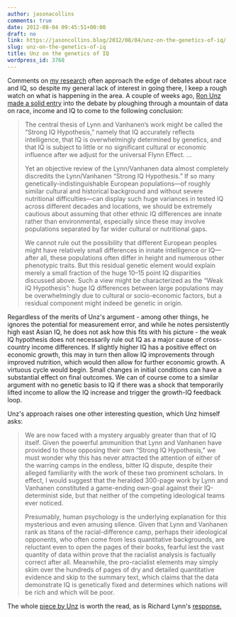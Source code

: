 ```yaml
---
author: jasonacollins
comments: true
date: 2012-08-04 09:45:51+00:00
draft: no
link: https://jasoncollins.blog/2012/08/04/unz-on-the-genetics-of-iq/
slug: unz-on-the-genetics-of-iq
title: Unz on the genetics of IQ
wordpress_id: 3768
---
```


Comments on [my research](https://jasoncollins.blog/my-research-2/) often approach the edge of debates about race and IQ, so despite my general lack of interest in going there, I keep a rough watch on what is happening in the area. A couple of weeks ago, [Ron Unz made a solid entry](http://www.theamericanconservative.com/articles/race-iq-and-wealth/) into the debate by ploughing through a mountain of data on race, income and IQ to come to the following conclusion:


<blockquote>The central thesis of Lynn and Vanhanen’s work might be called the “Strong IQ Hypothesis,” namely that IQ accurately reflects intelligence, that IQ is overwhelmingly determined by genetics, and that IQ is subject to little or no significant cultural or economic influence after we adjust for the universal Flynn Effect. ...

Yet an objective review of the Lynn/Vanhanen data almost completely discredits the Lynn/Vanhanen “Strong IQ Hypothesis.” If so many genetically-indistinguishable European populations—of roughly similar cultural and historical background and without severe nutritional difficulties—can display such huge variances in tested IQ across different decades and locations, we should be extremely cautious about assuming that other ethnic IQ differences are innate rather than environmental, especially since these may involve populations separated by far wider cultural or nutritional gaps.

We cannot rule out the possibility that different European peoples might have relatively small differences in innate intelligence or IQ—after all, these populations often differ in height and numerous other phenotypic traits. But this residual genetic element would explain merely a small fraction of the huge 10–15 point IQ disparities discussed above. Such a view might be characterized as the “Weak IQ Hypothesis”: huge IQ differences between large populations may be overwhelmingly due to cultural or socio-economic factors, but a residual component might indeed be genetic in origin.</blockquote>


Regardless of the merits of Unz's argument - among other things, he ignores the potential for measurement error, and while he notes persistently high east Asian IQ, he does not ask how this fits with his picture - the weak IQ hypothesis does not necessarily rule out IQ as a major cause of cross-country income differences. If slightly higher IQ has a positive effect on economic growth, this may in turn then allow IQ improvements through improved nutrition, which would then allow for further economic growth. A virtuous cycle would begin. Small changes in initial conditions can have a substantial effect on final outcomes. We can of course come to a similar argument with no genetic basis to IQ if there was a shock that temporarily lifted income to allow the IQ increase and trigger the growth-IQ feedback loop.

Unz's approach raises one other interesting question, which Unz himself asks:


<blockquote>We are now faced with a mystery arguably greater than that of IQ itself. Given the powerful ammunition that Lynn and Vanhanen have provided to those opposing their own “Strong IQ Hypothesis,” we must wonder why this has never attracted the attention of either of the warring camps in the endless, bitter IQ dispute, despite their alleged familiarity with the work of these two prominent scholars. In effect, I would suggest that the heralded 300-page work by Lynn and Vanhanen constituted a game-ending own-goal against their IQ-determinist side, but that neither of the competing ideological teams ever noticed.

Presumably, human psychology is the underlying explanation for this mysterious and even amusing silence. Given that Lynn and Vanhanen rank as titans of the racial-difference camp, perhaps their ideological opponents, who often come from less quantitative backgrounds, are reluctant even to open the pages of their books, fearful lest the vast quantity of data within prove that the racialist analysis is factually correct after all. Meanwhile, the pro-racialist elements may simply skim over the hundreds of pages of dry and detailed quantitative evidence and skip to the summary text, which claims that the data demonstrate IQ is genetically fixed and determines which nations will be rich and which will be poor.</blockquote>


The whole [piece by Unz](http://www.theamericanconservative.com/articles/race-iq-and-wealth/) is worth the read, as is Richard Lynn's [response.](http://www.amren.com/features/2012/08/richard-lynn-and-helmuth-nyborg-reply-to-ron-unz/)
